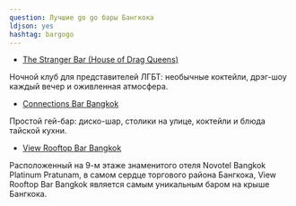 ```yaml
---
question: Лучшие go go бары Бангкока
ldjson: yes
hashtag: bargogo
---
```


* [The Stranger Bar (House of Drag Queens)](https://maps.app.goo.gl/w7jGYgTi1x81TqGY7)

Ночной клуб для представителей ЛГБТ: необычные коктейли, дрэг-шоу каждый вечер и оживленная атмосфера.

* [Connections Bar Bangkok](https://maps.app.goo.gl/BXnophQrBTTjLpis8)

Простой гей-бар: диско-шар, столики на улице, коктейли и блюда тайской кухни.

* [View Rooftop Bar Bangkok](https://maps.app.goo.gl/GgePQe9i22mm6vDe9)

Расположенный на 9-м этаже знаменитого отеля Novotel Bangkok Platinum Pratunam, в самом сердце торгового района Бангкока, View Rooftop Bar Bangkok является самым уникальным баром на крыше Бангкока.
